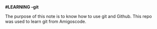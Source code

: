**#LEARNING -git**


The purpose of this note is to know how to use git and Github. This repo was used to learn git from Amigoscode.
